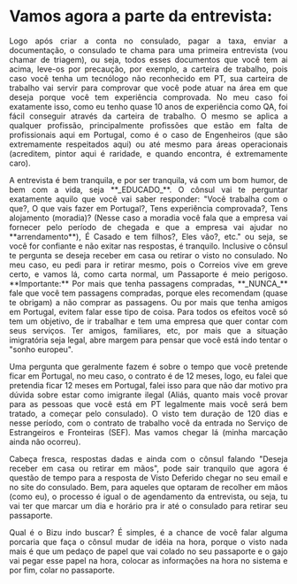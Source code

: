 # Vamos agora a parte da entrevista:
<p align="justify">
Logo após criar a conta no consulado, pagar a taxa, enviar a documentação, o consulado te chama para uma primeira entrevista (vou chamar de triagem), ou seja, todos esses documentos que você tem ai acima, leve-os por precaução, por exemplo, a carteira de trabalho, pois caso você tenha um tecnólogo não reconhecido em PT, sua carteira de trabalho vai servir para comprovar que você pode atuar na área em que deseja porque você tem experiência comprovada. No meu caso foi exatamente isso, como eu tenho quase 10 anos de experiência como QA, foi fácil conseguir através da carteira de trabalho. O mesmo se aplica a qualquer profissão, principalmente profissões que estão em falta de profissionais aqui em Portugal, como é o caso de Engenheiros (que são extremamente respeitados aqui) ou até mesmo para áreas operacionais (acreditem, pintor aqui é raridade, e quando encontra, é extremamente caro).

<p align="justify">
A entrevista é bem tranquila, e por ser tranquila, vá com um bom humor, de bem com a vida, seja **_EDUCADO_**. O cônsul vai te perguntar exatamente aquilo que você vai saber responder: "Você trabalha com o que?, O que vais fazer em Portugal?, Tens experiência comprovada?, Tens alojamento (moradia)? (Nesse caso a moradia você fala que a empresa vai fornecer pelo período de chegada e que a empresa vai ajudar no **arrendamento**), É Casado e tem filhos?, Eles vão?, etc." ou seja, se você for confiante e não exitar nas respostas, é tranquilo. Inclusive o cônsul te pergunta se deseja receber em casa ou retirar o visto no consulado. No meu caso, eu pedi para ir retirar mesmo, pois o Correios vive em greve certo, e vamos lá, como carta normal, um Passaporte é meio perigoso. **Importante:** Por mais que tenha passagens compradas, **_NUNCA_** fale que você tem passagens compradas, porque eles recomendam (quase te obrigam) a não comprar as passagens. Ou por mais que tenha amigos em Portugal, evitem falar esse tipo de coisa. Para todos os efeitos você só tem um objetivo, de ir trabalhar e tem uma empresa que quer contar com seus serviços. Ter amigos, familiares, etc, por mais que a situação imigratória seja legal, abre margem para pensar que você está indo tentar o "sonho europeu".

<p align="justify">
Uma pergunta que geralmente fazem é sobre o tempo que você pretende ficar em Portugal, no meu caso, o contrato é de 12 meses, logo, eu falei que pretendia ficar 12 meses em Portugal, falei isso para que não dar motivo pra dúvida sobre estar como imigrante ilegal (Aliás, quanto mais você provar para as pessoas que você está em PT legalmente mais você será bem tratado, a começar pelo consulado). O visto tem duração de 120 dias e nesse período, com o contrato de trabalho você da entrada no Serviço de Estrangeiros e Fronteiras (SEF). Mas vamos chegar lá (minha marcação ainda não ocorreu).

<p align="justify">
Cabeça fresca, respostas dadas e ainda com o cônsul falando "Deseja receber em casa ou retirar em mãos", pode sair tranquilo que agora é questão de tempo para a resposta de Visto Deferido chegar no seu email e no site do consulado. Bem, para aqueles que optaram de recolher em mãos (como eu), o processo é igual o de agendamento da entrevista, ou seja, tu vai ter que marcar um dia e horário pra ir até o consulado para retirar seu passaporte.

<p align="justify">
Qual é o Bizu indo buscar? É simples, é a chance de você falar alguma porcaria que faça o cônsul mudar de idéia na hora, porque o visto nada mais é que um pedaço de papel que vai colado no seu passaporte e o gajo vai pegar esse papel na hora, colocar as informações na hora no sistema e por fim, colar no passaporte.
